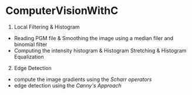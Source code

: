 # ComputerVisionWithC
1. Local Filtering & Histogram
- Reading PGM file & Smoothing the image using a median filer and binomial filter
- Computing the intensity histogram & Histogram Stretching & Histogram Equalization

2. Edge Detection
- compute the image gradients using the *Scharr operators*
- edge detection using the *Canny's Approach*
